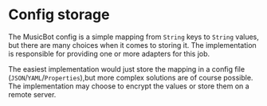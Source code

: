 # Config storage

The MusicBot config is a simple mapping from `String` keys to `String` values, but there are
many choices when it comes to storing it. The implementation is responsible for providing one or
more adapters for this job.

The easiest implementation would just store the mapping in a config file
(`JSON`/`YAML`/`Properties`),but more complex solutions are of course possible.
 The implementation may choose to encrypt the values or store them on a remote server.
